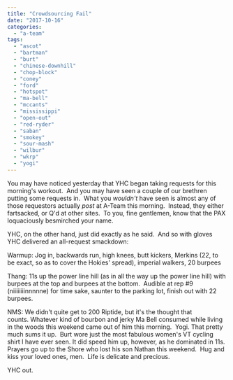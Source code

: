 ```yaml
---
title: "Crowdsourcing Fail"
date: "2017-10-16"
categories: 
  - "a-team"
tags: 
  - "ascot"
  - "bartman"
  - "burt"
  - "chinese-downhill"
  - "chop-block"
  - "coney"
  - "ford"
  - "hotspot"
  - "ma-bell"
  - "mccants"
  - "mississippi"
  - "open-out"
  - "red-ryder"
  - "saban"
  - "smokey"
  - "sour-mash"
  - "wilbur"
  - "wkrp"
  - "yogi"
---
```


You may have noticed yesterday that YHC began taking requests for this morning's workout.  And you may have seen a couple of our brethren putting some requests in.  What you _wouldn't_ have seen is almost any of those requestors actually _post_ at A-Team this morning.  Instead, they either fartsacked, or Q'd at other sites.  To you, fine gentlemen, know that the PAX loquaciously besmirched your name.

YHC, on the other hand, just did exactly as he said.  And so with gloves YHC delivered an all-request smackdown:

Warmup: Jog in, backwards run, high knees, butt kickers, Merkins (22, to be exact, so as to cover the Hokies' spread), imperial walkers, 20 burpees

Thang: 11s up the power line hill (as in all the way up the power line hill) with burpees at the top and burpees at the bottom.  Audible at rep #9 (niiiiiiiinnnnne) for time sake, saunter to the parking lot, finish out with 22 burpees.

NMS: We didn't quite get to 200 Riptide, but it's the thought that counts. Whatever kind of bourbon and jerky Ma Bell consumed while living in the woods this weekend came out of him this morning.  Yogi. That pretty much sums it up.  Burt wore just the most fabulous women's VT cycling shirt I have ever seen. It did speed him up, however, as he dominated in 11s.  Prayers go up to the Shore who lost his son Nathan this weekend.  Hug and kiss your loved ones, men.  Life is delicate and precious.

YHC out.
